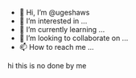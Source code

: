 - 👋 Hi, I’m @ugeshaws
- 👀 I’m interested in ...
- 🌱 I’m currently learning ...
- 💞️ I’m looking to collaborate on ...
- 📫 How to reach me ...

<!---
ugeshaws/ugeshaws is a ✨ special ✨ repository because its `README.md` (this file) appears on your GitHub profile.
You can click the Preview link to take a look at your changes.
--->
hi this is no done by me
